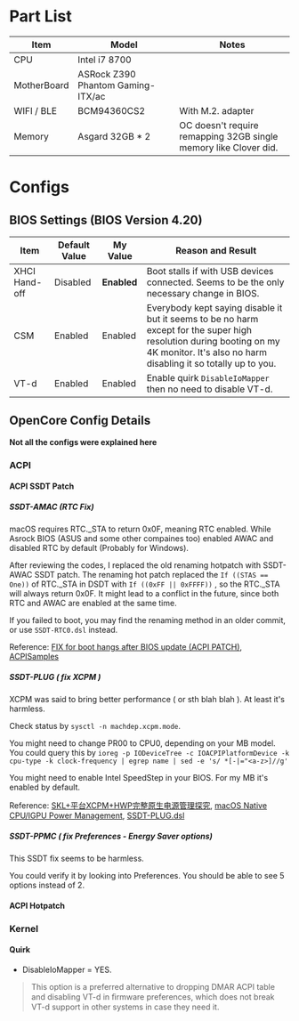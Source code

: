 # Part List
Item | Model | Notes
--- | --- | --- |
CPU | Intel i7 8700
MotherBoard | ASRock Z390 Phantom Gaming-ITX/ac
WIFI / BLE | BCM94360CS2 | With M.2. adapter
Memory | Asgard 32GB * 2 | OC doesn't require remapping 32GB single memory like Clover did.
# Configs
## BIOS Settings (BIOS Version 4.20)
Item | Default Value | My Value | Reason and Result
--- | --- | --- | ---
XHCI Hand-off | Disabled | **Enabled** | Boot stalls if with USB devices connected. Seems to be the only necessary change in BIOS.
CSM | Enabled | Enabled | Everybody kept saying disable it but it seems to be no harm except for the super high resolution during booting on my 4K monitor. It's also no harm disabling it so totally up to you.
VT-d | Enabled | Enabled | Enable quirk ```DisableIoMapper``` then no need to disable VT-d.
## OpenCore Config Details
**Not all the configs were explained here**
### ACPI
#### ACPI SSDT Patch
##### SSDT-AMAC (RTC Fix)
macOS requires RTC._STA to return 0x0F, meaning RTC enabled. While Asrock BIOS (ASUS and some other compaines too) enabled AWAC and disabled RTC by default (Probably for Windows).

After reviewing the codes, I replaced the old renaming hotpatch with SSDT-AWAC SSDT patch.
The renaming hot patch replaced the ```If ((STAS == One))``` of RTC._STA in DSDT with ```If ((0xFF || 0xFFFF))``` , so the RTC._STA will always return 0x0F. It might lead to a conflict in the future, since both RTC and AWAC are enabled at the same time.

If you failed to boot, you may find the renaming method in an older commit, or use ```SSDT-RTC0.dsl``` instead.

Reference: [
FIX for boot hangs after BIOS update (ACPI PATCH)](https://www.tonymacx86.com/threads/fix-for-boot-hangs-after-bios-update-acpi-patch.275091/page-7#post-1972443), [ACPISamples](https://github.com/acidanthera/OpenCorePkg/blob/master/Docs/AcpiSamples)


##### SSDT-PLUG ( fix XCPM )
XCPM was said to bring better performance ( or sth blah blah ). At least it's harmless.

Check status by ```sysctl -n machdep.xcpm.mode```.

You might need to change PR00 to CPU0, depending on your MB model. You could query this by ```ioreg -p IODeviceTree -c IOACPIPlatformDevice -k cpu-type -k clock-frequency | egrep name | sed -e 's/ *[-|="<a-z>]//g'```

You might need to enable Intel SpeedStep in your BIOS. For my MB it's enabled by default.

Reference: [SKL+平台XCPM+HWP完整原生电源管理探究](https://www.misonsky.cn/102.html), [macOS Native CPU/IGPU Power Management](https://www.tonymacx86.com/threads/macos-native-cpu-igpu-power-management.222982/), [SSDT-PLUG.dsl](https://github.com/acidanthera/OpenCorePkg/blob/master/Docs/AcpiSamples/SSDT-PLUG.dsl)

##### SSDT-PPMC ( fix Preferences - Energy Saver options)
This SSDT fix seems to be harmless.

You could verify it by looking into Preferences. You should be able to see 5 options instead of 2.
#### ACPI Hotpatch

### Kernel
#### Quirk
- DisableIoMapper = YES.
>This option is a preferred alternative to dropping DMAR ACPI table and disabling VT-d in ﬁrmware preferences, which does not break VT-d support in other systems in case they need it.